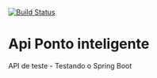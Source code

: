 [![Build Status](https://travis-ci.org/silvanotfound/ponto-inteligente-api.svg?branch=master)](https://travis-ci.org/silvanotfound/ponto-inteligente-api)

# Api Ponto inteligente
API de teste - Testando o Spring Boot
